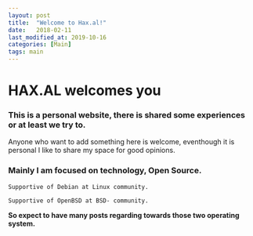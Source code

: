 ```yaml
---
layout: post
title:  "Welcome to Hax.al!"
date:   2018-02-11
last_modified_at: 2019-10-16
categories: [Main]
tags: main
---
```


# HAX.AL welcomes you

### This is a personal website, there is shared some experiences or at least we try to.
Anyone who want to add something here is welcome, eventhough it is personal I like to share my space for good opinions.


### Mainly I am focused on technology, Open Source.


`Supportive of Debian at Linux community.`

`Supportive of OpenBSD at BSD- community.`


**So expect to have many posts regarding towards those two operating system.**
